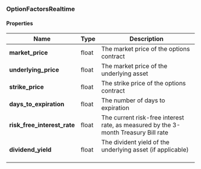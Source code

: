 

[//]: # (CLASS:OptionFactorsRealtime)

[//]: # (KIND:object)

### OptionFactorsRealtime

#### Properties

[//]: # (START_DEFINITION)

Name | Type | Description
------------ | ------------- | -------------
**market_price** | float | The market price of the options contract &nbsp;
**underlying_price** | float | The market price of the underlying asset &nbsp;
**strike_price** | float | The strike price of the options contract &nbsp;
**days_to_expiration** | float | The number of days to expiration &nbsp;
**risk_free_interest_rate** | float | The current risk-free interest rate, as measured by the 3-month Treasury Bill rate &nbsp;
**dividend_yield** | float | The divident yield of the underlying asset (if applicable) &nbsp;

[//]: # (END_DEFINITION)



